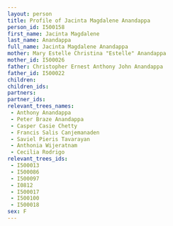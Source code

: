 ```yaml
---
layout: person
title: Profile of Jacinta Magdalene Anandappa
person_id: I500158
first_name: Jacinta Magdalene
last_name: Anandappa
full_name: Jacinta Magdalene Anandappa
mother: Mary Estelle Christina "Estelle" Anandappa
mother_id: I500026
father: Christopher Ernest Anthony John Anandappa
father_id: I500022
children:
children_ids:
partners:
partner_ids:
relevant_trees_names:
 - Anthony Anandappa
 - Peter Braze Anandappa
 - Casper Casie Chetty
 - Francis Salis Canjemanaden
 - Saviel Pieris Tavarayan
 - Anthonia Wijeratnam
 - Cecilia Rodrigo
relevant_trees_ids:
 - I500013
 - I500086
 - I500097
 - I0812
 - I500017
 - I500100
 - I500018
sex: F
---
```


